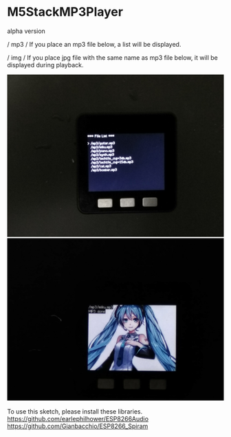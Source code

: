 # M5StackMP3Player

alpha version

/ mp3 / If you place an mp3 file below, a list will be displayed.

/ img / If you place jpg file with the same name as mp3 file below, it will be displayed during playback.

![Menu](https://github.com/tomorrow56/M5StackMP3Player/blob/master/image/menu.jpg "MENU")
![Play](https://github.com/tomorrow56/M5StackMP3Player/blob/master/image/miku.jpg "Play")

To use this sketch, please install these libraries.
https://github.com/earlephilhower/ESP8266Audio
https://github.com/Gianbacchio/ESP8266_Spiram

